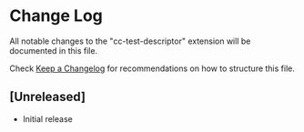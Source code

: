 # Change Log

All notable changes to the "cc-test-descriptor" extension will be documented in this file.

Check [Keep a Changelog](http://keepachangelog.com/) for recommendations on how to structure this file.

## [Unreleased]

- Initial release